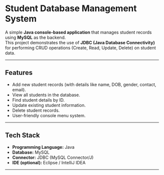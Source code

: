 # Student Database Management System

A simple **Java console-based application** that manages student records using **MySQL** as the backend.  
This project demonstrates the use of **JDBC (Java Database Connectivity)** for performing CRUD operations (Create, Read, Update, Delete) on student data.

---

## Features
- Add new student records (with details like name, DOB, gender, contact, email).
- View all students in the database.
- Find student details by ID.
- Update existing student information.
- Delete student records.
- User-friendly console menu system.

---

## Tech Stack
- **Programming Language:** Java  
- **Database:** MySQL  
- **Connector:** JDBC (MySQL Connector/J)  
- **IDE (optional):** Eclipse / IntelliJ IDEA  

---

